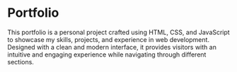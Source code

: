 # Portfolio
This portfolio is a personal project crafted using HTML, CSS, and JavaScript to showcase my skills, projects, and experience in web development. Designed with a clean and modern interface, it provides visitors with an intuitive and engaging experience while navigating through different sections.
